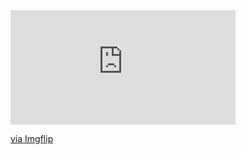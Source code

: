 <div style="width:360px;max-width:100%;"><div style="height:0;padding-bottom:50.83%;position:relative;"><iframe width="360" height="183" style="position:absolute;top:0;left:0;width:100%;height:100%;" frameBorder="0" src="https://imgflip.com/embed/4mhca4"></iframe></div><p><a href="https://imgflip.com/gif/4mhca4">via Imgflip</a></p></div>
